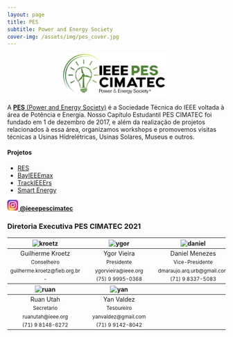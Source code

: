 ```yaml
---
layout: page
title: PES
subtitle: Power and Energy Society
cover-img: /assets/img/pes_cover.jpg
---
```


<p style="text-align: center;"> <img src="/assets/img/pes.png" alt="drawing" width="250"/> </p>

A [**PES** (Power and Energy Society)](http://www.ieee-pes.org/) é a Sociedade Técnica do IEEE voltada à área de Potência e Energia. Nosso Capítulo Estudantil PES CIMATEC foi fundado em 1 de dezembro de 2017, e além da realização de projetos relacionados à essa área, organizamos workshops e promovemos visitas técnicas a Usinas Hidrelétricas, Usinas Solares, Museus e outros.

#### Projetos
- [RES](https://ieeecimatec.github.io/project-res/)
- [BayIEEEmax](https://ieeecimatec.github.io/project-bayieeemax/)
- [TrackIEEErs](https://ieeecimatec.github.io/project-trackieeers/)
- [Smart Energy](https://ieeecimatec.github.io/project-smart_energy/)

[<img src="/assets/img/logo_instagram.png" alt="drawing" width="25"/> **@ieeepescimatec**](https://www.instagram.com/ieeepescimatec/)


### Diretoria Executiva PES CIMATEC 2021
<div class="row">
  <div class=" col-xl-auto offset-xl-0 col-lg-4 offset-lg-0">
    <div class="mobile-side-scroller">
      <table class="table-borderless highlight">
        <thead>
          <tr>
            <th><center><img src="{{ 'assets/img/voluntarios/guilherme_kroetz.png' | relative_url }}" width="100" alt="kroetz" class="img-fluid rounded-circle" /></center></th>
            <th></th>
            <th><center><img src="{{ 'assets/img/voluntarios/ygor_vieira.jpeg' | relative_url }}" width="100" alt="ygor" class="img-fluid rounded-circle"/></center></th>
            <th></th>
            <th><center><img src="{{ 'assets/img/voluntarios/daniel_araujo.jpeg' | relative_url }}" width="100" alt="daniel" class="img-fluid rounded-circle"/></center></th>
          </tr>
        </thead>
        <tbody>
          <tr class="font-weight-bolder" style="text-align: center margin-top: 0">
            <td width="20%"><center>Guilherme Kroetz</center></td>
            <td></td>
            <td width="20%"><center>Ygor Vieira</center></td>
            <td></td>
            <td width="20%"><center>Daniel Menezes</center></td>
          </tr>
          <tr style="text-align: center" >
            <td style="vertical-align: top"><small><center>Conselheiro</center></small></td>
            <td></td>
            <td style="vertical-align: top"><small><center>Presidente</center></small></td>
            <td></td>
            <td style="vertical-align: top"><small><center>Vice-Presidente</center></small></td>
          </tr>
          <tr style="text-align: center" >
            <td style="vertical-align: top"><small><center>guilherme.kroetz@fieb.org.br</center></small></td>
            <td></td>
            <td style="vertical-align: top"><small><center>ygorvieira@ieee.org</center></small></td>
            <td></td>
            <td style="vertical-align: top"><small><center>dmaraujo.arq.urb@gmail.com</center></small></td>
          </tr>
          <tr style="text-align: center" >
            <td style="vertical-align: top"><small><center>-</center></small></td>
            <td></td>
            <td style="vertical-align: top"><small><center>(75) 9 9995-0368</center></small></td>
            <td></td>
            <td style="vertical-align: top"><small><center>(71) 9 8337-5083</center></small></td>
          </tr>
        </tbody>
        <thead>
          <tr>
            <th><center><img src="{{ 'assets/img/voluntarios/ruan_utah.png' | relative_url }}" width="100" alt="ruan" class="img-fluid rounded-circle"/></center></th>
            <th></th>
            <th><center><img src="{{ 'assets/img/voluntarios/yan_valdez.png' | relative_url }}" width="100" alt="yan" class="img-fluid rounded-circle"/></center></th>
          </tr>
        </thead>
        <tbody>
          <tr class="font-weight-bolder" style="text-align: center margin-top: 0">
            <td width="20%"><center>Ruan Utah</center></td>
            <td></td>
            <td width="20%"><center>Yan Valdez</center></td>
          </tr>
          <tr style="text-align: center" >
            <td style="vertical-align: top"><small><center>Secretario</center></small></td>
            <td></td>
            <td style="vertical-align: top"><small><center>Tesoureiro</center></small></td>
          </tr>
          <tr style="text-align: center" >
            <td style="vertical-align: top"><small><center>ruanutah@ieee.org</center></small></td>
            <td></td>
            <td style="vertical-align: top"><small><center>yanvaldez@gmail.com</center></small></td>
          </tr>
          <tr style="text-align: center" >
            <td style="vertical-align: top"><small><center>(71) 9 8148-6272</center></small></td>
            <td></td>
            <td style="vertical-align: top"><small><center>(71) 9 9142-8042</center></small></td>
          </tr>
        </tbody>
      </table>
    </div>
  </div>
</div>
